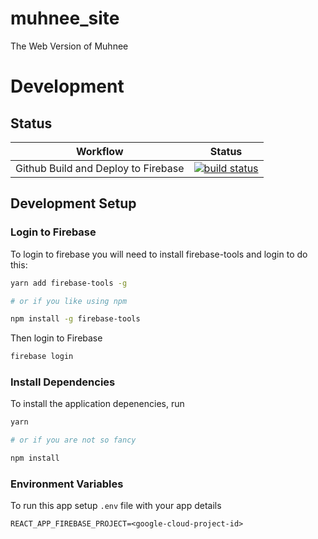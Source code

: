 # muhnee_site

The Web Version of Muhnee

# Development

## Status

| Workflow                            | Status                                                                                                                                                                                 |
| ----------------------------------- | -------------------------------------------------------------------------------------------------------------------------------------------------------------------------------------- |
| Github Build and Deploy to Firebase | [![build status](https://github.com/muhnee/muhnee_web/workflows/Build%20and%20Deploy/badge.svg)](https://github.com/muhnee/muhnee_web/actions?query=workflow%3A%22Build+and+Deploy%22) |

## Development Setup

### Login to Firebase

To login to firebase you will need to install firebase-tools and login to do this:

```sh
yarn add firebase-tools -g

# or if you like using npm

npm install -g firebase-tools
```

Then login to Firebase

```sh
firebase login
```

### Install Dependencies

To install the application depenencies, run

```sh
yarn

# or if you are not so fancy

npm install
```

### Environment Variables

To run this app setup `.env` file with your app details

```
REACT_APP_FIREBASE_PROJECT=<google-cloud-project-id>
```
